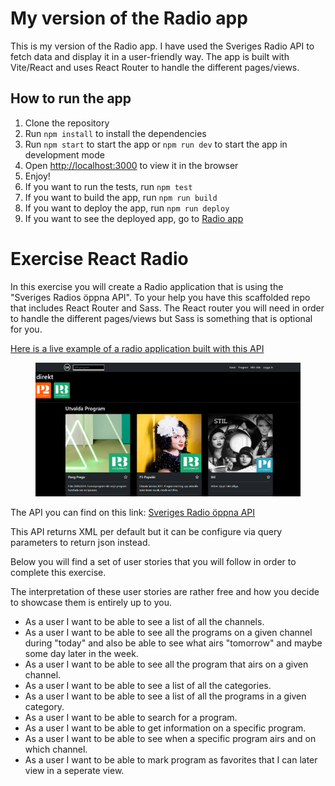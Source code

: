 <!-- url https://cloticc.github.io/  -->
# My version of the Radio app

This is my version of the Radio app. I have used the Sveriges Radio API to fetch data and display it in a user-friendly way. The app is built with Vite/React and uses React Router to handle the different pages/views.

## How to run the app

1. Clone the repository
2. Run `npm install` to install the dependencies
3. Run `npm start` to start the app or `npm run dev` to start the app in development mode
4. Open [http://localhost:3000](http://localhost:3000) to view it in the browser
5. Enjoy!
6. If you want to run the tests, run `npm test`
7. If you want to build the app, run `npm run build`
8. If you want to deploy the app, run `npm run deploy`
9. If you want to see the deployed app, go to [Radio app](https://cloticc.github.io/lexicon-react-radio-app/)

# Exercise React Radio

In this exercise you will create a Radio application that is using the "Sveriges Radios öppna API". To your help you have this scaffolded repo that includes React Router and Sass. The React router you will need in order to handle the different pages/views but Sass is something that is optional for you.

[Here is a live example of a radio application built with this API](https://sradio.onrender.com/)

<figure>
  <img src="./src/assets/screenshot.png">
</figure>

The API you can find on this link: [Sveriges Radio öppna API](https://sverigesradio.se/api/documentation/v2/index.html)

This API returns XML per default but it can be configure via query parameters to return json instead.

Below you will find a set of user stories that you will follow in order to complete this exercise.

The interpretation of these user stories are rather free and how you decide to showcase them is entirely up to you.

- As a user I want to be able to see a list of all the channels.
- As a user I want to be able to see all the programs on a given channel during "today" and also be able to see what airs "tomorrow" and maybe some day later in the week.
- As a user I want to be able to see all the program that airs on a given channel.
- As a user I want to be able to see a list of all the categories.
- As a user I want to be able to see a list of all the programs in a given category.
- As a user I want to be able to search for a program.
- As a user I want to be able to get information on a specific program.
- As a user I want to be able to see when a specific program airs and on which channel.
- As a user I want to be able to mark program as favorites that I can later view in a seperate view.
